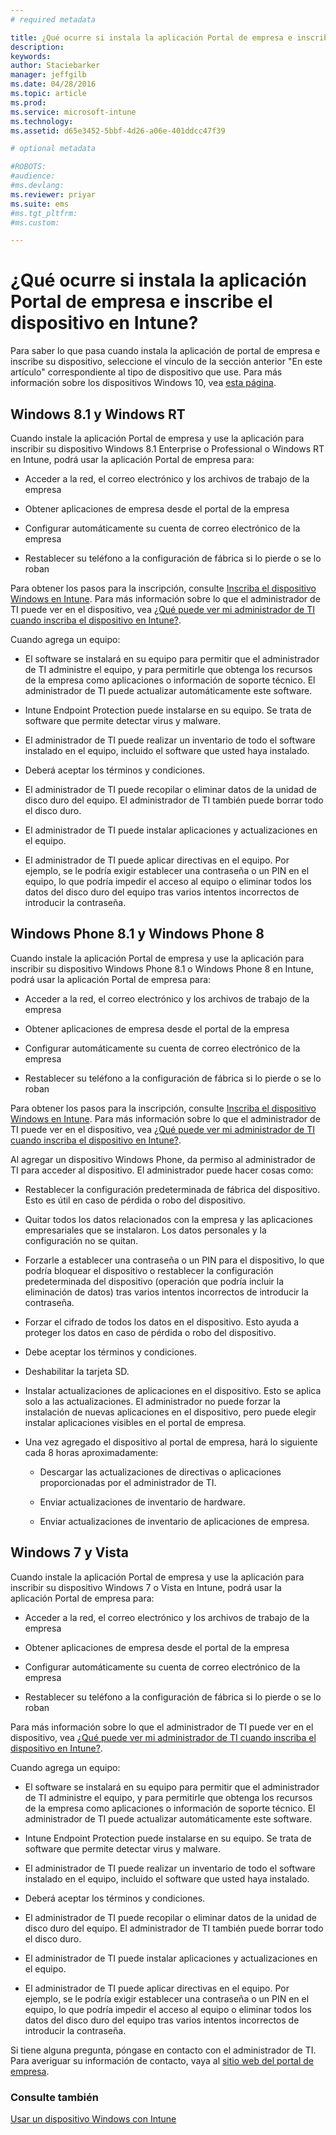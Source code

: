 ```yaml
---
# required metadata

title: ¿Qué ocurre si instala la aplicación Portal de empresa e inscribe el dispositivo en Intune? | Microsoft Intune
description:
keywords:
author: Staciebarker
manager: jeffgilb
ms.date: 04/28/2016
ms.topic: article
ms.prod:
ms.service: microsoft-intune
ms.technology:
ms.assetid: d65e3452-5bbf-4d26-a06e-401ddcc47f39

# optional metadata

#ROBOTS:
#audience:
#ms.devlang:
ms.reviewer: priyar
ms.suite: ems
#ms.tgt_pltfrm:
#ms.custom:

---
```



# ¿Qué ocurre si instala la aplicación Portal de empresa e inscribe el dispositivo en Intune?

Para saber lo que pasa cuando instala la aplicación de portal de empresa e inscribe su dispositivo, seleccione el vínculo de la sección anterior "En este artículo" correspondiente al tipo de dispositivo que use. Para más información sobre los dispositivos Windows 10, vea [esta página](what-happens-if-you-install-the-company-portal-app-and-enroll-your-device-in-intune-windows10.md).

## Windows 8.1 y Windows RT
Cuando instale la aplicación Portal de empresa y use la aplicación para inscribir su dispositivo Windows 8.1 Enterprise o Professional o Windows RT en Intune, podrá usar la aplicación Portal de empresa para:

-   Acceder a la red, el correo electrónico y los archivos de trabajo de la empresa

-   Obtener aplicaciones de empresa desde el portal de la empresa

-   Configurar automáticamente su cuenta de correo electrónico de la empresa

-   Restablecer su teléfono a la configuración de fábrica si lo pierde o se lo roban

Para obtener los pasos para la inscripción, consulte [Inscriba el dispositivo Windows en Intune](enroll-your-device-in-intune-windows.md). Para más información sobre lo que el administrador de TI puede ver en el dispositivo, vea [¿Qué puede ver mi administrador de TI cuando inscriba el dispositivo en Intune?](what-can-your-it-administrator-see-when-you-enroll-your-device-in-intune-windows.md).

Cuando agrega un equipo:

-   El software se instalará en su equipo para permitir que el administrador de TI administre el equipo, y para permitirle que obtenga los recursos de la empresa como aplicaciones o información de soporte técnico. El administrador de TI puede actualizar automáticamente este software.

-   Intune Endpoint Protection puede instalarse en su equipo. Se trata de software que permite detectar virus y malware.

-   El administrador de TI puede realizar un inventario de todo el software instalado en el equipo, incluido el software que usted haya instalado.

-   Deberá aceptar los términos y condiciones.

-   El administrador de TI puede recopilar o eliminar datos de la unidad de disco duro del equipo. El administrador de TI también puede borrar todo el disco duro.

-   El administrador de TI puede instalar aplicaciones y actualizaciones en el equipo.

-   El administrador de TI puede aplicar directivas en el equipo. Por ejemplo, se le podría exigir establecer una contraseña o un PIN en el equipo, lo que podría impedir el acceso al equipo o eliminar todos los datos del disco duro del equipo tras varios intentos incorrectos de introducir la contraseña.

## Windows Phone 8.1 y Windows Phone 8
Cuando instale la aplicación Portal de empresa y use la aplicación para inscribir su dispositivo Windows Phone 8.1 o Windows Phone 8 en Intune, podrá usar la aplicación Portal de empresa para:

-   Acceder a la red, el correo electrónico y los archivos de trabajo de la empresa

-   Obtener aplicaciones de empresa desde el portal de la empresa

-   Configurar automáticamente su cuenta de correo electrónico de la empresa

-   Restablecer su teléfono a la configuración de fábrica si lo pierde o se lo roban

Para obtener los pasos para la inscripción, consulte [Inscriba el dispositivo Windows en Intune](enroll-your-device-in-intune-windows.md). Para más información sobre lo que el administrador de TI puede ver en el dispositivo, vea [¿Qué puede ver mi administrador de TI cuando inscriba el dispositivo en Intune?](what-can-your-it-administrator-see-when-you-enroll-your-device-in-intune-windows.md).

Al agregar un dispositivo Windows Phone, da permiso al administrador de TI para acceder al dispositivo. El administrador puede hacer cosas como:

-   Restablecer la configuración predeterminada de fábrica del dispositivo. Esto es útil en caso de pérdida o robo del dispositivo.

-   Quitar todos los datos relacionados con la empresa y las aplicaciones empresariales que se instalaron. Los datos personales y la configuración no se quitan.

-   Forzarle a establecer una contraseña o un PIN para el dispositivo, lo que podría bloquear el dispositivo o restablecer la configuración predeterminada del dispositivo (operación que podría incluir la eliminación de datos) tras varios intentos incorrectos de introducir la contraseña.

-   Forzar el cifrado de todos los datos en el dispositivo. Esto ayuda a proteger los datos en caso de pérdida o robo del dispositivo.

-   Debe aceptar los términos y condiciones.

-   Deshabilitar la tarjeta SD.

-   Instalar actualizaciones de aplicaciones en el dispositivo. Esto se aplica solo a las actualizaciones. El administrador no puede forzar la instalación de nuevas aplicaciones en el dispositivo, pero puede elegir instalar aplicaciones visibles en el portal de empresa.

-   Una vez agregado el dispositivo al portal de empresa, hará lo siguiente cada 8 horas aproximadamente:

    -   Descargar las actualizaciones de directivas o aplicaciones proporcionadas por el administrador de TI.

    -   Enviar actualizaciones de inventario de hardware.

    -   Enviar actualizaciones de inventario de aplicaciones de empresa.

## Windows 7 y Vista
Cuando instale la aplicación Portal de empresa y use la aplicación para inscribir su dispositivo Windows 7 o Vista en Intune, podrá usar la aplicación Portal de empresa para:

-   Acceder a la red, el correo electrónico y los archivos de trabajo de la empresa

-   Obtener aplicaciones de empresa desde el portal de la empresa

-   Configurar automáticamente su cuenta de correo electrónico de la empresa

-   Restablecer su teléfono a la configuración de fábrica si lo pierde o se lo roban

Para más información sobre lo que el administrador de TI puede ver en el dispositivo, vea [¿Qué puede ver mi administrador de TI cuando inscriba el dispositivo en Intune?](what-can-your-it-administrator-see-when-you-enroll-your-device-in-intune-windows.md).

Cuando agrega un equipo:

-   El software se instalará en su equipo para permitir que el administrador de TI administre el equipo, y para permitirle que obtenga los recursos de la empresa como aplicaciones o información de soporte técnico. El administrador de TI puede actualizar automáticamente este software.

-   Intune Endpoint Protection puede instalarse en su equipo. Se trata de software que permite detectar virus y malware.

-   El administrador de TI puede realizar un inventario de todo el software instalado en el equipo, incluido el software que usted haya instalado.

-   Deberá aceptar los términos y condiciones.

-   El administrador de TI puede recopilar o eliminar datos de la unidad de disco duro del equipo. El administrador de TI también puede borrar todo el disco duro.

-   El administrador de TI puede instalar aplicaciones y actualizaciones en el equipo.

-   El administrador de TI puede aplicar directivas en el equipo. Por ejemplo, se le podría exigir establecer una contraseña o un PIN en el equipo, lo que podría impedir el acceso al equipo o eliminar todos los datos del disco duro del equipo tras varios intentos incorrectos de introducir la contraseña.

Si tiene alguna pregunta, póngase en contacto con el administrador de TI. Para averiguar su información de contacto, vaya al [sitio web del portal de empresa](http://portal.manage.microsoft.com).

### Consulte también
[Usar un dispositivo Windows con Intune](using-your-windows-device-with-intune.md)


<!--HONumber=Jun16_HO2-->


